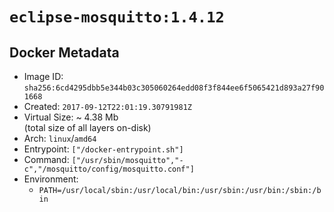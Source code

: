# `eclipse-mosquitto:1.4.12`

## Docker Metadata

- Image ID: `sha256:6cd4295dbb5e344b03c305060264edd08f3f844ee6f5065421d893a27f901668`
- Created: `2017-09-12T22:01:19.30791981Z`
- Virtual Size: ~ 4.38 Mb  
  (total size of all layers on-disk)
- Arch: `linux`/`amd64`
- Entrypoint: `["/docker-entrypoint.sh"]`
- Command: `["/usr/sbin/mosquitto","-c","/mosquitto/config/mosquitto.conf"]`
- Environment:
  - `PATH=/usr/local/sbin:/usr/local/bin:/usr/sbin:/usr/bin:/sbin:/bin`
